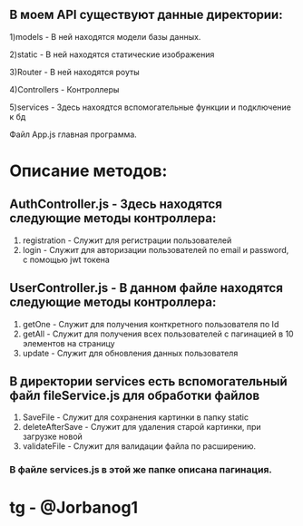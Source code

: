 ## В моем API существуют данные директории:
1)models - В ней находятся модели базы данных.
 
2)static - В ней находятся статические изображения

3)Router - В ней находятся роуты

4)Controllers - Контроллеры

5)services - Здесь нахоядтся вспомогательные функции и подключение к бд

Файл App.js главная программа.

# Описание методов:
## AuthController.js - Здесь находятся следующие методы контроллера:
1) registration - Служит для регистрации пользователей
2) login - Служит для авторизации пользователей по email и password, с помощью jwt токена

## UserController.js - В данном файле находятся следующие методы контроллера:
1) getOne - Служит для получения конткретного пользователя по Id
2) getAll - Служит для получения всех пользователей с пагинацией в 10 элементов на страницу
3) update - Служит для обновления данных пользователя

## В директории services есть вспомогательный файл fileService.js для обработки файлов
1) SaveFile - Служит для сохранения картинки в папку static
2) deleteAfterSave - Служит для удаления старой картинки, при загрузке новой
3) validateFile - Служит для валидации файла по расширению.

###  В файле services.js в этой же папке описана пагинация.

# tg - @Jorbanog1